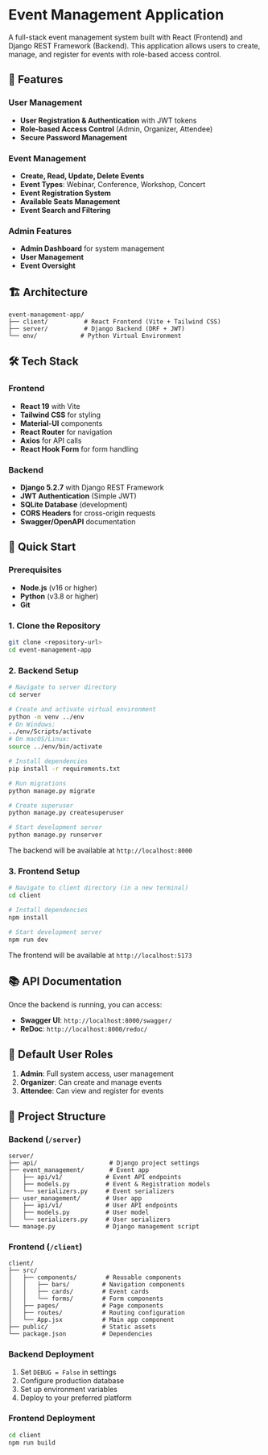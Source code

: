 # Event Management Application

A full-stack event management system built with React (Frontend) and Django REST Framework (Backend). This application allows users to create, manage, and register for events with role-based access control.

## 🚀 Features

### User Management
- **User Registration & Authentication** with JWT tokens
- **Role-based Access Control** (Admin, Organizer, Attendee)
- **Secure Password Management**

### Event Management
- **Create, Read, Update, Delete Events**
- **Event Types**: Webinar, Conference, Workshop, Concert
- **Event Registration System**
- **Available Seats Management**
- **Event Search and Filtering**

### Admin Features
- **Admin Dashboard** for system management
- **User Management**
- **Event Oversight**

## 🏗️ Architecture

```
event-management-app/
├── client/          # React Frontend (Vite + Tailwind CSS)
├── server/          # Django Backend (DRF + JWT)
└── env/            # Python Virtual Environment
```

## 🛠️ Tech Stack

### Frontend
- **React 19** with Vite
- **Tailwind CSS** for styling
- **Material-UI** components
- **React Router** for navigation
- **Axios** for API calls
- **React Hook Form** for form handling

### Backend
- **Django 5.2.7** with Django REST Framework
- **JWT Authentication** (Simple JWT)
- **SQLite Database** (development)
- **CORS Headers** for cross-origin requests
- **Swagger/OpenAPI** documentation

## 🚀 Quick Start

### Prerequisites
- **Node.js** (v16 or higher)
- **Python** (v3.8 or higher)
- **Git**

### 1. Clone the Repository
```bash
git clone <repository-url>
cd event-management-app
```

### 2. Backend Setup
```bash
# Navigate to server directory
cd server

# Create and activate virtual environment
python -m venv ../env
# On Windows:
../env/Scripts/activate
# On macOS/Linux:
source ../env/bin/activate

# Install dependencies
pip install -r requirements.txt

# Run migrations
python manage.py migrate

# Create superuser
python manage.py createsuperuser

# Start development server
python manage.py runserver
```

The backend will be available at `http://localhost:8000`

### 3. Frontend Setup
```bash
# Navigate to client directory (in a new terminal)
cd client

# Install dependencies
npm install

# Start development server
npm run dev
```

The frontend will be available at `http://localhost:5173`

## 📚 API Documentation

Once the backend is running, you can access:
- **Swagger UI**: `http://localhost:8000/swagger/`
- **ReDoc**: `http://localhost:8000/redoc/`

## 🔐 Default User Roles

1. **Admin**: Full system access, user management
2. **Organizer**: Can create and manage events
3. **Attendee**: Can view and register for events

## 📁 Project Structure

### Backend (`/server`)
```
server/
├── api/                    # Django project settings
├── event_management/       # Event app
│   ├── api/v1/            # Event API endpoints
│   ├── models.py          # Event & Registration models
│   └── serializers.py     # Event serializers
├── user_management/       # User app
│   ├── api/v1/            # User API endpoints
│   ├── models.py          # User model
│   └── serializers.py     # User serializers
└── manage.py              # Django management script
```

### Frontend (`/client`)
```
client/
├── src/
│   ├── components/        # Reusable components
│   │   ├── bars/         # Navigation components
│   │   ├── cards/        # Event cards
│   │   └── forms/        # Form components
│   ├── pages/            # Page components
│   ├── routes/           # Routing configuration
│   └── App.jsx           # Main app component
├── public/               # Static assets
└── package.json          # Dependencies
```



### Backend Deployment
1. Set `DEBUG = False` in settings
2. Configure production database
3. Set up environment variables
4. Deploy to your preferred platform

### Frontend Deployment
```bash
cd client
npm run build
```



